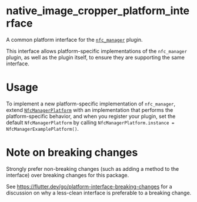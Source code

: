 # native_image_cropper_platform_interface

A common platform interface for the [`nfc_manager`](../nfc_manager) plugin.

This interface allows platform-specific implementations of the `nfc_manager`
plugin, as well as the plugin itself, to ensure they are supporting the same interface.

# Usage

To implement a new platform-specific implementation of `nfc_manager`, extend
[`NfcManagerPlatform`](lib/src/platform.dart) with an implementation that performs the platform-specific
behavior, and when you register your plugin, set the default
`NfcManagerPlatform` by calling
`NfcManagerPlatform.instance = NfcManagerExamplePlatform()`.

# Note on breaking changes

Strongly prefer non-breaking changes (such as adding a method to the interface)
over breaking changes for this package.

See https://flutter.dev/go/platform-interface-breaking-changes for a discussion on why a less-clean
interface is preferable to a breaking change.
